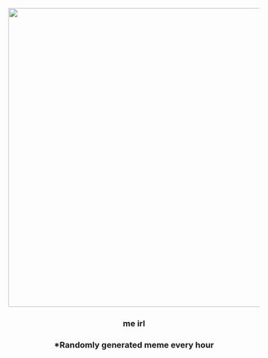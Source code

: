 <p align="center">
        <img src="https://i.redd.it/150ze68i10u81.jpg" width="600" height="600">
        </p>
        <h3 align="center">me irl</h3>
        <h3 align="center">*Randomly generated meme every hour</h3>
    